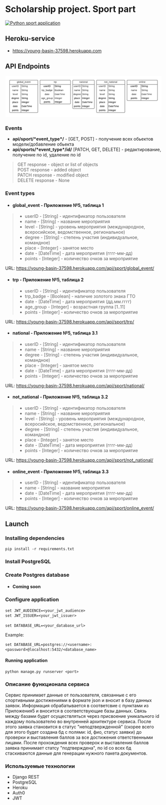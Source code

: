 # Scholarship project. Sport part

[![Python sport application](https://github.com/IVBO-07-19/scholarship-sport-part/actions/workflows/python-app.yml/badge.svg)](https://github.com/IVBO-07-19/scholarship-sport-part/actions/workflows/python-app.yml)

## Heroku-service
* https://young-basin-37598.herokuapp.com

## API Endpoints

![Models](https://github.com/IVBO-07-19/scholarship-sport-part/blob/main/DB_scheme.png?raw=true)

###  Events
* **api/sport/\*event_type\*/** - [GET, POST] - получение всех обьектов модели/добавление обьекта
* **api/sports/\*event_type\*/id/** [PATCH, GET, DELETE] - редактирование, получение по id, удаление по id

>GET response - object or list of objects  
POST response - added object  
PATCH response - modified object  
DELETE response - None

### Event types
* #### global_event - Приложение №5, таблица 1
> * userID - [String] - идентификатор пользователя
> * name - [String] - название мероприятия  
> * level - [String] - уровень мероприятия (международное, всеросийское, ведомственное, региональное)  
> * degree - [String] - степень участия (индивидуальное, командное)
> * place - [Integer] - занятое место
> * date - [DateTime] - дата мероприятия (гггг-мм-дд)
> * points - [Integer] - количество очков за мероприятие

URL: https://young-basin-37598.herokuapp.com/api/sport/global_event/

* #### trp - Приложение №5, таблица 2
> * userID - [String] - идентификатор пользователя
> * trp_badge - [Boolean] - наличие золотого знака ГТО
> * date - [DateTime] - дата мероприятия (дд.мм.гггг)
> * age_group - [Integer] - возраcтная группа [1..11]
> * points - [Integer] - количество очков за мероприятие 

URL: https://young-basin-37598.herokuapp.com/api/sport/trp/

* #### national - Приложение №5, таблица 3.1 
> * userID - [String] - идентификатор пользователя
> * name - [String] - название мероприятия   
> * degree - [String] - степень участия (индивидуальное, командное)
> * place - [Integer] - занятое место
> * date - [DateTime] - дата мероприятия (гггг-мм-дд)
> * points - [Integer] - количество очков за мероприятие

URL: https://young-basin-37598.herokuapp.com/api/sport/national/

* #### not_national - Приложение №5, таблица 3.2
> * userID - [String] - идентификатор пользователя
> * name - [String] - название мероприятия  
> * level - [String] - уровень мероприятия (международное, всеросийское, ведомственное, региональное)  
> * degree - [String] - степень участия (индивидуальное, командное)
> * place - [Integer] - занятое место
> * date - [DateTime] - дата мероприятия (гггг-мм-дд)
> * points - [Integer] - количество очков за мероприятие

URL: https://young-basin-37598.herokuapp.com/api/sport/not_national/

* #### online_event - Приложение №5, таблица 3.3
> * userID - [String] - идентификатор пользователя
> * name - [String] - название мероприятия  
> * date - [DateTime] - дата мероприятия (гггг-мм-дд)
> * points - [Integer] - количество очков за мероприятие
 
URL: https://young-basin-37598.herokuapp.com/api/sport/online_event/

## Launch
###  Installing dependencies
    pip install -r requirements.txt
###  Install PostgreSQL
### Create Postgres database
* #### Coming soon
### Configure application
    set JWT_AUDIENCE=<your_jwt_audience>
    set JWT_ISSUER=<your_jwt_issuer>
   
    set DATABASE_URL=<your_database_url>
Example:  

    set DATABASE_URL=postgres://<username>:<password>@localhost:5432/<database_name>

#### Running application
    python manage.py runserver <port>


### Описание функционала сервиса ###

Сервис принимает данные от пользователя, связанные с его спортивными достижениями в формате json и вносит в базу данных заявок. Информация обрабатывается в соответсвие с пунктами из Приложения5 и вносится в соответствующие базы данных. Связь между базами будет осуществляться через присвоение уникального id каждому пользователю во внутренней архитектуре сервиса. После этого заявка становится в статус "неподтвержденной" (скорее всего для этого будет создана бд с полями: id, фио, статус заявки) до проверки и выставления баллов за все достижения ответственными лицами. После прохождения всех проверок и выставления баллов заявка принимает статсу "подтверждена", по id со всех бд стаскиваются данные для генерации нужного пакета документов.

### Используемые технологии 

* Django REST 
* PostgreSQL
* Heroku
* Auth0
* JWT

